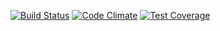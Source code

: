 [![Build Status](https://secure.travis-ci.org/samrussell-ps/dnsreq.png)](http://travis-ci.org/samrussell-ps/dnsreq)
[![Code Climate](https://codeclimate.com/github/samrussell-ps/dnsreq/badges/gpa.svg)](https://codeclimate.com/github/samrussell-ps/dnsreq)
[![Test Coverage](https://codeclimate.com/github/samrussell-ps/dnsreq/badges/coverage.svg)](https://codeclimate.com/github/samrussell-ps/dnsreq/coverage)
